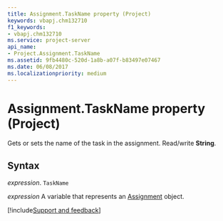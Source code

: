 ```yaml
---
title: Assignment.TaskName property (Project)
keywords: vbapj.chm132710
f1_keywords:
- vbapj.chm132710
ms.service: project-server
api_name:
- Project.Assignment.TaskName
ms.assetid: 9fb4480c-520d-1a8b-a07f-b83497e07467
ms.date: 06/08/2017
ms.localizationpriority: medium
---
```



# Assignment.TaskName property (Project)

Gets or sets the name of the task in the assignment. Read/write **String**.


## Syntax

_expression_. `TaskName`

_expression_ A variable that represents an [Assignment](./Project.Assignment.md) object.

[!include[Support and feedback](~/includes/feedback-boilerplate.md)]